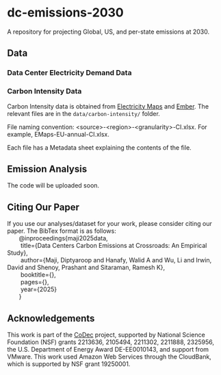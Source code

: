 # dc-emissions-2030

A repository for projecting Global, US, and per-state emissions at 2030.

## Data

### Data Center Electricity Demand Data

### Carbon Intensity Data

Carbon Intensity data is obtained from [Electricity Maps](https://portal.electricitymaps.com/datasets) and [Ember](https://ember-energy.org/data/yearly-electricity-data/). The relevant files are in the ```data/carbon-intensity/``` folder.

File naming convention: \<source\>-\<region\>-\<granularity\>-CI.xlsx. For example, EMaps-EU-annual-CI.xlsx.

Each file has a Metadata sheet explaining the contents of the file.

## Emission Analysis

The code will be uploaded soon.

## Citing Our Paper
If you use our analyses/dataset for your work, please consider citing our paper. The BibTex format is as follows: <br>
&nbsp; &nbsp; &nbsp; &nbsp;@inproceedings{maji2025data,<br>
&nbsp; &nbsp; &nbsp; &nbsp;  title={Data Centers Carbon Emissions at Crossroads: An Empirical Study},<br>
&nbsp; &nbsp; &nbsp; &nbsp;  author={Maji, Diptyaroop and Hanafy, Walid A and Wu, Li and Irwin, David and Shenoy, Prashant and Sitaraman, Ramesh K},<br>
&nbsp; &nbsp; &nbsp; &nbsp;  booktitle={},<br>
&nbsp; &nbsp; &nbsp; &nbsp;  pages={},<br>
&nbsp; &nbsp; &nbsp; &nbsp;  year={2025}<br>
&nbsp; &nbsp; &nbsp; &nbsp;}<br>

## Acknowledgements
This work is part of the [CoDec]((https://codecexp.us/)) project, supported by National Science Foundation (NSF) grants 2213636, 2105494, 2211302, 2211888, 2325956, the U.S. Department of Energy Award DE-EE0010143, and support from VMware. This work used Amazon Web Services through the CloudBank, which is supported by NSF grant 19250001.


